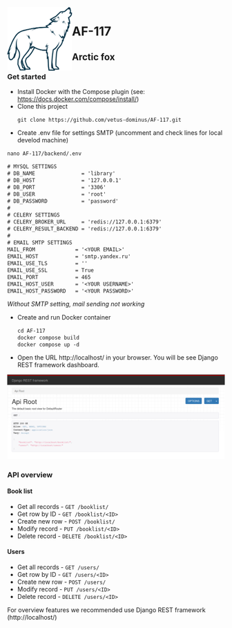 <img src="_img/af.png" width="150" align="left">

# AF-117
## Arctic fox
### Get started
- Install Docker with the Compose plugin (see: https://docs.docker.com/compose/install/)
- Clone this project
  ```shell
  git clone https://github.com/vetus-dominus/AF-117.git
  ```
- Create .env file for settings SMTP (uncomment and check lines for local develod machine)
```shell
nano AF-117/backend/.env
```
```text
# MYSQL SETTINGS
# DB_NAME               = 'library'
# DB_HOST               = '127.0.0.1'
# DB_PORT               = '3306'
# DB_USER               = 'root'
# DB_PASSWORD           = 'password'
#
# CELERY SETTINGS
# CELERY_BROKER_URL     = 'redis://127.0.0.1:6379'
# CELERY_RESULT_BACKEND = 'redis://127.0.0.1:6379'
#
# EMAIL SMTP SETTINGS
MAIL_FROM             = '<YOUR EMAIL>'
EMAIL_HOST            = 'smtp.yandex.ru'
EMAIL_USE_TLS         = ''
EMAIL_USE_SSL         = True
EMAIL_PORT            = 465
EMAIL_HOST_USER       = '<YOUR USERNAME>'
EMAIL_HOST_PASSWORD   = '<YOUR PASSWORD>'
```
_Without SMTP setting, mail sending not working_
- Create and run Docker container
  ```shell
  cd AF-117
  docker compose build
  docker compose up -d
  ```
- Open the URL http://localhost/ in your browser.
  You will be see Django REST framework dashboard.

![Django REST framework](_img/af-117.png)

### API overview
#### Book list
- Get all records - ```GET /booklist/```
- Get row by ID - ```GET /booklist/<ID>```
- Create new row - ```POST /booklist/```
- Modify record - ```PUT /booklist/<ID>```
- Delete record - ```DELETE /booklist/<ID>```
#### Users
- Get all records - ```GET /users/```
- Get row by ID - ```GET /users/<ID>```
- Create new row - ```POST /users/```
- Modify record - ```PUT /users/<ID>```
- Delete record - ```DELETE /users/<ID>```

For overview features we recommended use Django REST framework (http://localhost/)
